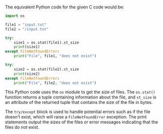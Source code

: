 The equivalent Python code for the given C code would be:

```python
import os

file1 = "input.txt"
file2 = "/input.txt"

try:
    size1 = os.stat(file1).st_size
    print(size1)
except FileNotFoundError:
    print("File", file1, "does not exist")

try:
    size2 = os.stat(file2).st_size
    print(size2)
except FileNotFoundError:
    print("File", file2, "does not exist")
```

This Python code uses the `os` module to get the size of files. The `os.stat()` function returns a tuple containing information about the file, and `st_size` is an attribute of the returned tuple that contains the size of the file in bytes.

The `try/except` block is used to handle potential errors such as if the file doesn't exist, which will raise a `FileNotFoundError` exception. The print statements output the sizes of the files or error messages indicating that the files do not exist.
